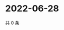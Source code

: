 # 2022-06-28

共 0 条

<!-- BEGIN WEIBO -->
<!-- 最后更新时间 Tue Jun 28 2022 01:13:31 GMT+0800 (China Standard Time) -->

<!-- END WEIBO -->
